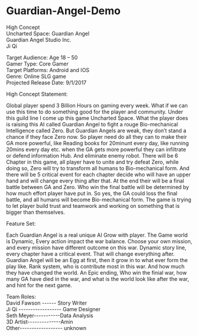 # Guardian-Angel-Demo
High Concept    
Uncharted Space: Guardian Angel   
Guardian Angel Studio Inc.  
Ji Qi  

Target Audience: Age 18 – 50          
Gamer Type: Core Gamer     
Target Platforms: Android and IOS   
Genre: Online SLG game    
Projected Release Date: 9/1/2017   

High Concept Statement:

Global player spend 3 Billion Hours on gaming every week. What if we can use this time to do something good for the player and community. Under this guild line I come up this game Uncharted Space. What the player does is raising this AI called Guardian Angel to fight a rouge Bio-mechanical Intelligence called Zero. But Guardian Angels are weak, they don’t stand a chance if they face Zero now. So player need do all they can to make their GA more powerful, like Reading books for 20minunt every day, like running 20mins every day etc. when the GA gets more powerful they can infiltrate or defend information Hub. And eliminate enemy robot. There will be 6 Chapter in this game, all player have to unite and try defeat Zero, while doing so, Zero will try to transform all humans to Bio-mechanical form. And there will be 5 critical event for each chapter decide who will have an upper hand and will change every thing after that. At the end their will be a final battle between GA and Zero.  Who win the final battle will be determined by how much effort player have put in. So yes, the GA could loss the final battle, and all humans will become Bio-mechanical form. The game is trying to let player build trust and teamwork and working on something that is bigger than themselves.

Feature Set:


Each Guardian Angel is a real unique AI Grow with player.
The Game world is Dynamic, Every action impact the war balance. 
Choose your own mission, and every mission have different outcome on this war.
Dynamic story line, every chapter have a critical event. That will change everything after.
Guardian Angel will be an Egg at first, then it grow in to what ever form the play like.
Rank system, who is contribute most in this war. And how much they have changed the world.
An Epic ending, Who win the finial war, how many GA have died in the war, and what is the world look like after the war, and hint for the next game.

Team Roles:      
David Fawson ------ Story Writer       
Ji Qi ------------------ Game Designer       
Seth Meyer-----------Data Analysis      
3D Artist--------------Amin      
Other------------------ unknown      



